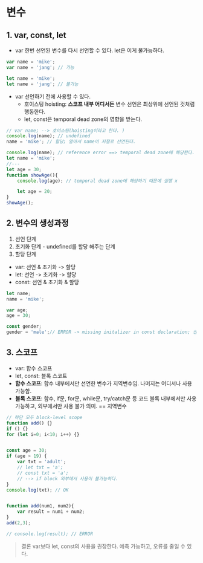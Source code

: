 # 변수
## 1. var, const, let 
- var 한번 선언된 변수를 다시 선언할 수 있다. let은 이게 불가능하다. 
```javascript
var name = 'mike'; 
var name = 'jang'; // 가능

let name = 'mike';
let name = 'jang'; // 불가능 
```
- var 선언하기 전에 사용할 수 있다. 
  - 호이스팅 hoisting: **스코프 내부 어디서든** 변수 선언은 최상위에 선언된 것처럼 행동한다. 
  - let, const은 temporal dead zone의 영향을 받는다. 
```javascript
// var name; --> 호이스팅(hoisting이라고 한다. )
console.log(name); // undefined 
name = 'mike'; // 할당; 알아서 name이 저절로 선언된다. 

console.log(name); // reference error ==> temporal dead zone에 해당한다. 
let name = 'mike';
//---
let age = 30; 
function showAge(){
    console.log(age); // temporal dead zone에 해당하기 때문에 실행 x 

    let age = 20;
}
showAge();
```

## 2. 변수의 생성과정 
1. 선언 단계 
2. 초기화 단계 - undefined를 할당 해주는 단계 
3. 할당 단계

- var: 선언 & 초기화 -> 할당 
- let: 선언 -> 초기화 -> 할당
- const: 선언 & 초기화 & 할당 

```javascript
let name; 
name = 'mike';

var age; 
age = 30; 

const gender; 
gender = 'male';// ERROR -> missing initalizer in const declaration; 선언하면서 할당을 안했기 때문.

```

## 3. 스코프 
- var: 함수 스코프 
- let, const: 블록 스코트 
- **함수 스코프**: 함수 내부에서만 선언한 변수가 지역변수임. 나머지는 어디서나 사용 가능함. 
- **블록 스코프**: 함수, if문, for문, while문, try/catch문 등 코드 블록 내부에서만 사용 가능하고, 외부에서만 사용 불가 의미. == 지역변수 

```javascript
// 하단 모두 block-level scope
function add() {}
if () {}
for (let i=0; i<10; i++) {}


const age = 30; 
if (age > 19) {
    var txt = 'adult';
    // let txt = 'a';
    // const txt = 'a'; 
    // --> if block 외부에서 사용이 불가능하다. 
}
console.log(txt); // OK 


function add(num1, num2){
    var result = num1 + num2;
}
add(2,3);

// console.log(result); // ERROR

```

> 결론 
> var보다 let, const의 사용을 권장한다. 
> 예측 가능하고, 오류를 줄일 수 있다. 

